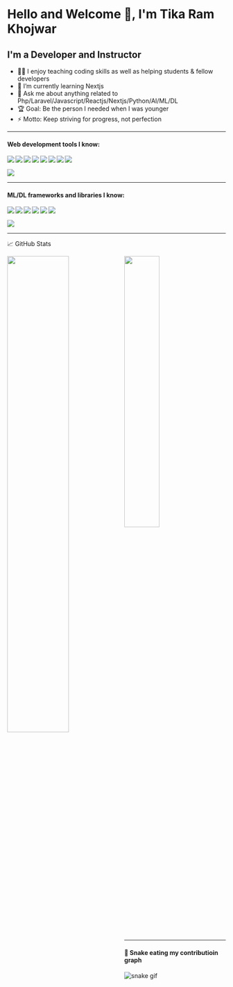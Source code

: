 # Hello and Welcome 👋, I'm Tika Ram Khojwar

## I'm a Developer and Instructor

- 👨‍🏫 I enjoy teaching coding skills as well as helping students & fellow developers
- 🌱 I’m currently learning Nextjs
- 💬 Ask me about anything related to Php/Laravel/Javascript/Reactjs/Nextjs/Python/AI/ML/DL
- 🏆 Goal: Be the person I needed when I was younger
- ⚡ Motto: Keep striving for progress, not perfection

---------------------------------------------------------------------------------------------------------------------------------
#### Web development tools I know:

<img align="left" src="https://img.shields.io/badge/html5-%23E34F26.svg?style=for-the-badge&logo=html5&logoColor=white" />

<img align="left" src="https://img.shields.io/badge/css3-%231572B6.svg?style=for-the-badge&logo=css3&logoColor=white" />

<img align="left" src="Bootstrap](https://img.shields.io/badge/bootstrap-%23563D7C.svg?style=for-the-badge&logo=bootstrap&logoColor=white" />

<img align="left" src="https://img.shields.io/badge/tailwindcss-%2338B2AC.svg?style=for-the-badge&logo=tailwind-css&logoColor=white" />

<img align="left" src="https://img.shields.io/badge/javascript-%23323330.svg?style=for-the-badge&logo=javascript&logoColor=%23F7DF1E" />

<img align="left" src="https://img.shields.io/badge/react-%2320232a.svg?style=for-the-badge&logo=react&logoColor=%2361DAFB" />

<img align="left" src="https://img.shields.io/badge/Next-black?style=for-the-badge&logo=next.js&logoColor=white" />

<img align="left" src="https://img.shields.io/badge/python-3670A0?style=for-the-badge&logo=python&logoColor=ffdd54" /> <br>

<img src="https://img.shields.io/badge/MongoDB-%234ea94b.svg?style=for-the-badge&logo=mongodb&logoColor=white" />


<!-- <img align="left" src="" /> -->

---------------------------------------------------------------------------------------------------------------------------------


#### ML/DL frameworks and libraries I know:

<img align="left" src="https://img.shields.io/badge/TensorFlow-%23FF6F00.svg?style=for-the-badge&logo=TensorFlow&logoColor=white" />

<img align="left" src="https://img.shields.io/badge/PyTorch-%23EE4C2C.svg?style=for-the-badge&logo=PyTorch&logoColor=white" />

<img align="left" src="https://img.shields.io/badge/Keras-%23D00000.svg?style=for-the-badge&logo=Keras&logoColor=white" />

<img align="left" src="https://img.shields.io/badge/scikit--learn-%23F7931E.svg?style=for-the-badge&logo=scikit-learn&logoColor=white" />

<img align="left" src="https://img.shields.io/badge/pandas-%23150458.svg?style=for-the-badge&logo=pandas&logoColor=white" />

<img align="left" src="https://img.shields.io/badge/numpy-%23013243.svg?style=for-the-badge&logo=numpy&logoColor=white" /> <br>

<img src="https://img.shields.io/badge/Matplotlib-%23ffffff.svg?style=for-the-badge&logo=Matplotlib&logoColor=black" />


---------------------------------------------------------------------------------------------------------------------------------

📈 GitHub Stats

<img align="left" width="53%" src="https://github-readme-stats.vercel.app/api?username=khojwar&show_icons=true&theme=radical" />

<img  width="40%" src="https://github-readme-stats.vercel.app/api/top-langs/?username=khojwar&layout=compact" />



---------------------------------------------------------------------------------------------------------------------------------



#### 🐍 Snake eating my contributioin graph

![snake gif](https://github.com/khojwar/khojwar135711/blob/output/github-contribution-grid-snake.gif)





<!--
**khojwar/khojwar** is a ✨ _special_ ✨ repository because its `README.md` (this file) appears on your GitHub profile.


- 🔭 I’m currently working on something cool
- 🌱 I’m currently learning Reactjs, Nextjs
- 👯 I’m looking to collaborate on ...
- 🤔 I’m looking for help with ...
- 💬 Ask me about anything related to Javascript/Typescript/Python/React
- 📫 How to reach me: ...
- 😄 Pronouns: ...
- ⚡ Fun fact: ...
-->




<!-- 
resources for edit github profile:-
GitHub Readme stats: https://github.com/anuraghazra/github-readme-stats
Blog post workflow: https://github.com/gautamkrishnar/blog-post-workflow
Markdown badges: https://github.com/Ileriayo/markdown-badges 
-->


